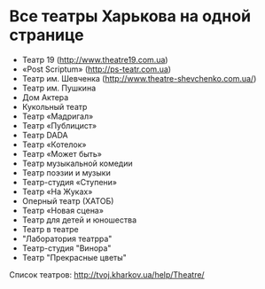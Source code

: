 Все театры Харькова на одной странице
========

- Театр 19 (http://www.theatre19.com.ua)
- «Post Scriptum» (http://ps-teatr.com.ua)
- Театр им. Шевченка (http://www.theatre-shevchenko.com.ua/)
- Театр им. Пушкина
- Дом Актера
- Кукольный театр
- Театр «Мадригал»
- Театр «Публицист»
- Театр DADA
- Театр «Котелок»
- Театр «Может быть»
- Театр музыкальной комедии
- Театр поэзии и музыки
- Театр-студия «Ступени»
- Театр «На Жуках»
- Оперный театр (ХАТОБ)
- Театр «Новая сцена»
- Театр для детей и юношества
- Театр в театре
- "Лаборатория театрра"
- Театр-студия "Винора"
- Театр "Прекрасные цветы"

Список театров: http://tvoj.kharkov.ua/help/Theatre/